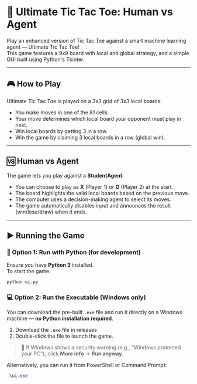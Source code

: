 # 🧠 Ultimate Tic Tac Toe: Human vs Agent

Play an enhanced version of Tic Tac Toe against a smart machine learning agent — Ultimate Tic Tac Toe!  
This game features a 9x9 board with local and global strategy, and a simple GUI built using Python's Tkinter.

---

## 🎮 How to Play

Ultimate Tic Tac Toe is played on a 3x3 grid of 3x3 local boards:

- You make moves in one of the 81 cells.
- Your move determines which local board your opponent must play in next.
- Win local boards by getting 3 in a row.
- Win the game by claiming 3 local boards in a row (global win).

---

## 🆚 Human vs Agent

The game lets you play against a **StudentAgent**:

- You can choose to play as **X** (Player 1) or **O** (Player 2) at the start.
- The board highlights the valid local boards based on the previous move.
- The computer uses a decision-making agent to select its moves.
- The game automatically disables input and announces the result (win/lose/draw) when it ends.

---

## ▶️ Running the Game

### 🐍 Option 1: Run with Python (for development)

Ensure you have **Python 3** installed.  
To start the game:

```bash
python ui.py
```

### 💻 Option 2: Run the Executable (Windows only)

You can download the pre-built `.exe` file and run it directly on a Windows machine — **no Python installation required**.

1. Download the `.exe` file in releases
2. Double-click the file to launch the game.

> 📝 If Windows shows a security warning (e.g., “Windows protected your PC”), click **More info** → **Run anyway**.

Alternatively, you can run it from PowerShell or Command Prompt:

```powershell
.\ui.exe

